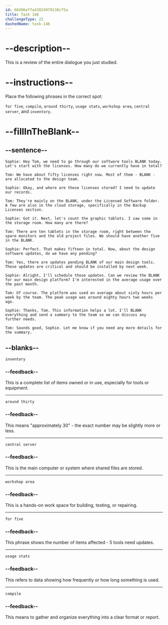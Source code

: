```yaml
---
id: 68496effa43824979130cf5a
title: Task 146
challengeType: 22
dashedName: task-146
---
```


<!-- REVIEW -->

# --description--

This is a review of the entire dialogue you just studied.

# --instructions--

Place the following phrases in the correct spot:

`for five`, `compile`, `around thirty`, `usage stats`, `workshop area`, `central server`, and `inventory`.

# --fillInTheBlank--

## --sentence--

`Sophie: Hey Tom, we need to go through our software tools BLANK today. Let's start with the licenses. How many do we currently have in total?`

`Tom: We have about fifty licenses right now. Most of them - BLANK - are allocated to the design team.`

`Sophie: Okay, and where are these licenses stored? I need to update our records.`

`Tom: They're mainly on the BLANK, under the Licensed Software folder. A few are also in the cloud storage, specifically in the Backup Licenses section.`

`Sophie: Got it. Next, let's count the graphic tablets. I saw some in the storage room. How many are there?`

`Tom: There are ten tablets in the storage room, right between the spare monitors and the old project files. We should have another five in the BLANK.`

`Sophie: Perfect. That makes fifteen in total. Now, about the design software updates, do we have any pending?`

`Tom: Yes, there are updates pending BLANK of our main design tools. These updates are critical and should be installed by next week.`

`Sophie: Alright, I'll schedule those updates. Can we review the BLANK for our main design platform? I'm interested in the average usage over the past month.`

`Tom: Of course. The platform was used on average about sixty hours per week by the team. The peak usage was around eighty hours two weeks ago.`

`Sophie: Thanks, Tom. This information helps a lot. I'll BLANK everything and send a summary to the team so we can discuss any further needs.`

`Tom: Sounds good, Sophie. Let me know if you need any more details for the summary.`

## --blanks--

`inventory`

### --feedback--

This is a complete list of items owned or in use, especially for tools or equipment.

---

`around thirty`

### --feedback--

This means "approximately 30" - the exact number may be slightly more or less.

---

`central server`

### --feedback--

This is the main computer or system where shared files are stored.

---

`workshop area`

### --feedback--

This is a hands-on work space for building, testing, or repairing.

---

`for five`

### --feedback--

This phrase shows the number of items affected - 5 tools need updates.

---

`usage stats`

### --feedback--

This refers to data showing how frequently or how long something is used.

---

`compile`

### --feedback--

This means to gather and organize everything into a clear format or report.

